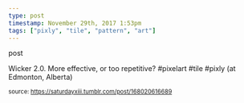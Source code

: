 ```yaml
---
type: post
timestamp: November 29th, 2017 1:53pm
tags: ["pixly", "tile", "pattern", "art"]
---
```

post
<a href="https://www.instagram.com/p/BcF9-QoHWO3/ "></a>

Wicker 2.0. More effective, or too repetitive? #pixelart #tile #pixly  (at Edmonton, Alberta)
 
      
      
      
      
      
  
<small>source: https://saturdayxiii.tumblr.com/post/168020616689</small>